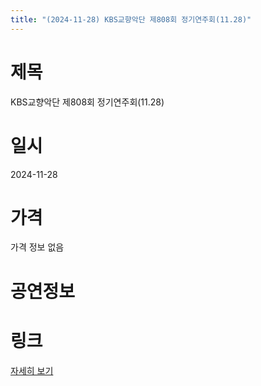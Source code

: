 ```yaml
---
title: "(2024-11-28) KBS교향악단 제808회 정기연주회(11.28)"
---
```


# 제목
KBS교향악단 제808회 정기연주회(11.28)

# 일시
2024-11-28

# 가격
가격 정보 없음

# 공연정보
  
  


# 링크
[자세히 보기](https://www.sac.or.kr/site/main/show/show_view?SN=68772 "https://www.sac.or.kr/site/main/show/show_view?SN=68772")
